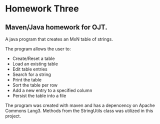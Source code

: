 # Homework Three

## Maven/Java homework for OJT.

A java program that creates an MxN table of strings.

The program allows the user to:

- Create/Reset a table
- Load an existing table
- Edit table entries
- Search for a string
- Print the table
- Sort the table per row
- Add a new entry to a specified column
- Persist the table into a file

The program was created with maven and has a depencency on Apache Commons Lang3.
Methods from the StringUtils class was utilized in this project.
